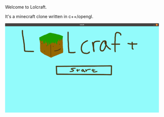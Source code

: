 Welcome to Lolcraft.

It's a minecraft clone written in c++/opengl.

![](screenshots/Menu.png?raw=true "Menu")